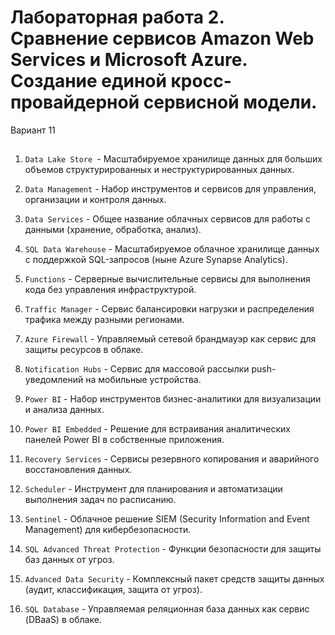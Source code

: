 # Лабораторная работа 2. Сравнение сервисов Amazon Web Services и Microsoft Azure. Создание единой кросс-провайдерной сервисной модели.

Вариант 11

## 

1. `Data Lake Store `- Масштабируемое хранилище данных для больших объемов структурированных и неструктурированных данных.

2. `Data Management` - Набор инструментов и сервисов для управления, организации и контроля данных.

3. `Data Services` - Общее название облачных сервисов для работы с данными (хранение, обработка, анализ).

4. `SQL Data Warehouse` - Масштабируемое облачное хранилище данных с поддержкой SQL-запросов (ныне Azure Synapse Analytics).

5. `Functions` - Серверные вычислительные сервисы для выполнения кода без управления инфраструктурой.

6. `Traffic Manager` - Сервис балансировки нагрузки и распределения трафика между разными регионами.

7. `Azure Firewall` - Управляемый сетевой брандмауэр как сервис для защиты ресурсов в облаке.

8. `Notification Hubs` - Сервис для массовой рассылки push-уведомлений на мобильные устройства.

9. `Power BI` - Набор инструментов бизнес-аналитики для визуализации и анализа данных.

10. `Power BI Embedded` - Решение для встраивания аналитических панелей Power BI в собственные приложения.

11. `Recovery Services` - Сервисы резервного копирования и аварийного восстановления данных.

12. `Scheduler` - Инструмент для планирования и автоматизации выполнения задач по расписанию.

13. `Sentinel` - Облачное решение SIEM (Security Information and Event Management) для кибербезопасности.

14. `SQL Advanced Threat Protection` - Функции безопасности для защиты баз данных от угроз.

15. `Advanced Data Security` - Комплексный пакет средств защиты данных (аудит, классификация, защита от угроз).

16. `SQL Database` - Управляемая реляционная база данных как сервис (DBaaS) в облаке.
